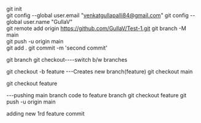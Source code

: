 git init    
git config --global user.email "venkatgullapalli84@gmail.com" 
git config --global user.name "GullaV"  
git remote add origin https://github.com/GullaV/Test-1.git
git branch -M main   
git push -u origin main  
git add .
git commit -m 'second commit'   



git branch
git checkout----switch b/w branches

git checkout -b feature   ---Creates new branch(feature)
git checkout main

git checkout feature


---pushing main branch code to feature branch
git checkout feature
git push -u origin main

adding new 1rd feature commit


